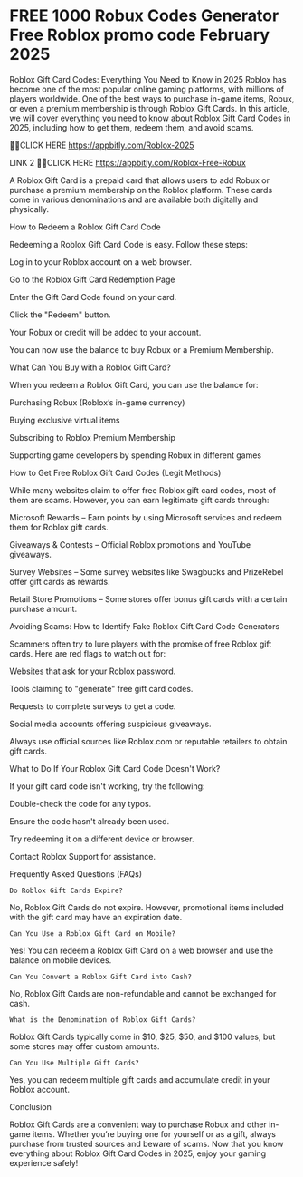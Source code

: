 # FREE 1000 Robux Codes Generator Free Roblox promo code February 2025

Roblox Gift Card Codes: Everything You Need to Know in 2025 Roblox has become one of the most popular online gaming platforms, with millions of players worldwide. One of the best ways to purchase in-game items, Robux, or even a premium membership is through Roblox Gift Cards. In this article, we will cover everything you need to know about Roblox Gift Card Codes in 2025, including how to get them, redeem them, and avoid scams.

🎁🎁CLICK HERE https://appbitly.com/Roblox-2025

LINK 2 🎁🎁CLICK HERE https://appbitly.com/Roblox-Free-Robux

A Roblox Gift Card is a prepaid card that allows users to add Robux or purchase a premium membership on the Roblox platform. These cards come in various denominations and are available both digitally and physically.

How to Redeem a Roblox Gift Card Code

Redeeming a Roblox Gift Card Code is easy. Follow these steps:

Log in to your Roblox account on a web browser.

Go to the Roblox Gift Card Redemption Page

Enter the Gift Card Code found on your card.

Click the "Redeem" button.

Your Robux or credit will be added to your account.

You can now use the balance to buy Robux or a Premium Membership.

What Can You Buy with a Roblox Gift Card?

When you redeem a Roblox Gift Card, you can use the balance for:

Purchasing Robux (Roblox’s in-game currency)

Buying exclusive virtual items

Subscribing to Roblox Premium Membership

Supporting game developers by spending Robux in different games

How to Get Free Roblox Gift Card Codes (Legit Methods)

While many websites claim to offer free Roblox gift card codes, most of them are scams. However, you can earn legitimate gift cards through:

Microsoft Rewards – Earn points by using Microsoft services and redeem them for Roblox gift cards.

Giveaways & Contests – Official Roblox promotions and YouTube giveaways.

Survey Websites – Some survey websites like Swagbucks and PrizeRebel offer gift cards as rewards.

Retail Store Promotions – Some stores offer bonus gift cards with a certain purchase amount.

Avoiding Scams: How to Identify Fake Roblox Gift Card Code Generators

Scammers often try to lure players with the promise of free Roblox gift cards. Here are red flags to watch out for:

Websites that ask for your Roblox password.

Tools claiming to "generate" free gift card codes.

Requests to complete surveys to get a code.

Social media accounts offering suspicious giveaways.

Always use official sources like Roblox.com or reputable retailers to obtain gift cards.

What to Do If Your Roblox Gift Card Code Doesn't Work?

If your gift card code isn't working, try the following:

Double-check the code for any typos.

Ensure the code hasn't already been used.

Try redeeming it on a different device or browser.

Contact Roblox Support for assistance.

Frequently Asked Questions (FAQs)

    Do Roblox Gift Cards Expire?

No, Roblox Gift Cards do not expire. However, promotional items included with the gift card may have an expiration date.

    Can You Use a Roblox Gift Card on Mobile?

Yes! You can redeem a Roblox Gift Card on a web browser and use the balance on mobile devices.

    Can You Convert a Roblox Gift Card into Cash?

No, Roblox Gift Cards are non-refundable and cannot be exchanged for cash.

    What is the Denomination of Roblox Gift Cards?

Roblox Gift Cards typically come in $10, $25, $50, and $100 values, but some stores may offer custom amounts.

    Can You Use Multiple Gift Cards?

Yes, you can redeem multiple gift cards and accumulate credit in your Roblox account.

Conclusion

Roblox Gift Cards are a convenient way to purchase Robux and other in-game items. Whether you’re buying one for yourself or as a gift, always purchase from trusted sources and beware of scams. Now that you know everything about Roblox Gift Card Codes in 2025, enjoy your gaming experience safely!
